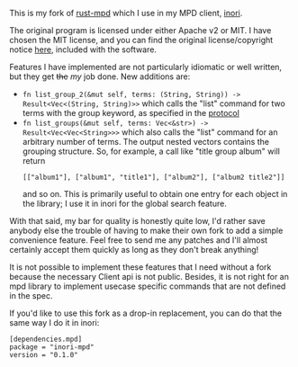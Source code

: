 This is my fork of [rust-mpd](https://github.com/kstep/rust-mpd) which
I use in my MPD client, [inori](https://github.com/eshrh/inori).

The original program is licensed under either Apache v2 or MIT. I have
chosen the MIT license, and you can find the original
license/copyright notice [here](./LICENSE-MIT), included with the
software.

Features I have implemented are not particularly idiomatic or well
written, but they get ~~the~~ *my* job done. New additions are:
- `fn list_group_2(&mut self, terms: (String, String)) ->
  Result<Vec<(String, String)>>` which calls the "list" command for
  two terms with the group keyword, as specified in the
  [protocol](https://mpd.readthedocs.io/en/latest/protocol.html#the-music-database)
- `fn list_groups(&mut self, terms: Vec<&str>) ->
  Result<Vec<Vec<String>>>` which also calls the "list" command for an
  arbitrary number of terms. The output nested vectors contains the
  grouping structure. So, for example, a call like "title group album"
  will return
  ```
  [["album1"], ["album1", "title1"], ["album2"], ["album2 title2"]]
  ```
  and so on. This is primarily useful to obtain
  one entry for each object in the library; I use it in inori for the
  global search feature.

With that said, my bar for quality is honestly quite low, I'd rather
save anybody else the trouble of having to make their own fork to
add a simple convenience feature. Feel free to send me any patches
and I'll almost certainly accept them quickly as long as they don't
break anything!

It is not possible to implement these features that I need without a
fork because the necessary Client api is not public. Besides, it is
not right for an mpd library to implement usecase specific commands
that are not defined in the spec.

If you'd like to use this fork as a drop-in replacement, you can do
that the same way I do it in inori:
```
[dependencies.mpd]
package = "inori-mpd"
version = "0.1.0"
```
